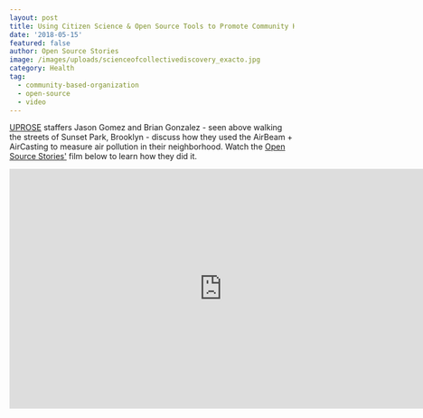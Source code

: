 ```yaml
---
layout: post
title: Using Citizen Science & Open Source Tools to Promote Community Health
date: '2018-05-15'
featured: false
author: Open Source Stories
image: /images/uploads/scienceofcollectivediscovery_exacto.jpg
category: Health
tag:
  - community-based-organization
  - open-source
  - video
---
```

[UPROSE](https://www.uprose.org/) staffers Jason Gomez and Brian Gonzalez - seen above walking the streets of Sunset Park, Brooklyn - discuss how they used the AirBeam + AirCasting to measure air pollution in their neighborhood.  Watch the [Open Source Stories'](https://www.redhat.com/en/open-source-stories) film below to learn how they did it.

<iframe width="752" height="424" src="https://www.youtube.com/embed/t1JW3HcU9bo?rel=0&amp;showinfo=0&amp;start=599" frameborder="0" allowfullscreen>
